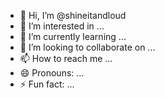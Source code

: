 - 👋 Hi, I’m @shineitandloud
- 👀 I’m interested in ...
- 🌱 I’m currently learning ...
- 💞️ I’m looking to collaborate on ...
- 📫 How to reach me ...
- 😄 Pronouns: ...
- ⚡ Fun fact: ...

<!---
shineitandloud/shineitandloud is a ✨ special ✨ repository because its `README.md` (this file) appears on your GitHub profile.
You can click the Preview link to take a look at your changes.
--->
